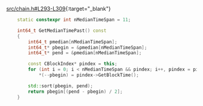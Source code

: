 [src/chain.h#L293-L309](https://github.com/pro-bitcoin/pro-bitcoin/blob/1cebb77cf68ba53092fbd26d21522a8adbfa2c2a/src/chain.h#L293-L309){:target="_blank"}
```cpp
    static constexpr int nMedianTimeSpan = 11;

    int64_t GetMedianTimePast() const
    {
        int64_t pmedian[nMedianTimeSpan];
        int64_t* pbegin = &pmedian[nMedianTimeSpan];
        int64_t* pend = &pmedian[nMedianTimeSpan];

        const CBlockIndex* pindex = this;
        for (int i = 0; i < nMedianTimeSpan && pindex; i++, pindex = pindex->pprev)
            *(--pbegin) = pindex->GetBlockTime();

        std::sort(pbegin, pend);
        return pbegin[(pend - pbegin) / 2];
    }

```
